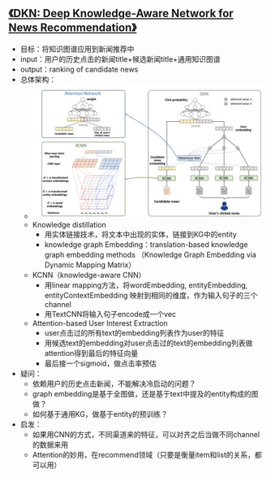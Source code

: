 ## [《DKN: Deep Knowledge-Aware Network for News Recommendation》](https://arxiv.org/abs/1801.08284)

  - 目标：将知识图谱应用到新闻推荐中
  - input：用户的历史点击的新闻title+候选新闻title+通用知识图谱
  - output：ranking of candidate news
  - 总体架构：
    - ![architecture](../images/DKN-image1.png)
    - Knowledge distillation
        - 用实体链接技术，将文本中出现的实体，链接到KG中的entity
        - knowledge graph Embedding：translation-based knowledge graph embedding methods （Knowledge Graph Embedding via Dynamic Mapping Matrix）
    - KCNN（knowledge-aware CNN）
        - 用linear mapping方法，将wordEmbedding, entityEmbedding, entityContextEmbedding 映射到相同的维度，作为输入句子的三个channel
        - 用TextCNN将输入句子encode成一个vec
    - Attention-based User Interest Extraction
        - user点击过的所有text的embedding列表作为user的特征
        - 用候选text的embedding对user点击过的text的embedding列表做attention得到最后的特征向量
        - 最后接一个sigmoid，做点击率预估
- 疑问：
    - 依赖用户的历史点击新闻，不能解决冷启动的问题？
    - graph embedding是基于全图做，还是基于text中提及的entity构成的图做？
    - 如何基于通用KG，做基于entity的预训练？
- 启发：
    - 如果用CNN的方式，不同渠道来的特征，可以对齐之后当做不同channel的数据来用
    - Attention的妙用，在recommend领域（只要是衡量item和list的关系，都可以用）
